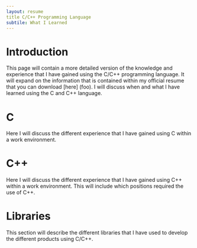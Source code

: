 ```yaml
---
layout: resume
title C/C++ Programming Language
subtile: What I Learned
---
```


# Introduction

This page will contain a more detailed version of the knowledge and experience that I have gained using the
C/C++ programming language.  It will expand on the information that is contained within my official resume
that you can download [here] (foo).  I will discuss when and what I have learned using the C and C++ language.

# C 

Here I will discuss the different experience that I have gained using C within a work environment.

# C++

Here I will discuss the different experience that I have gained using C++ within a work environment.  This will
include which positions required the use of C++.

# Libraries

This section will describe the different libraries that I have used to develop the different products using
C/C++.



